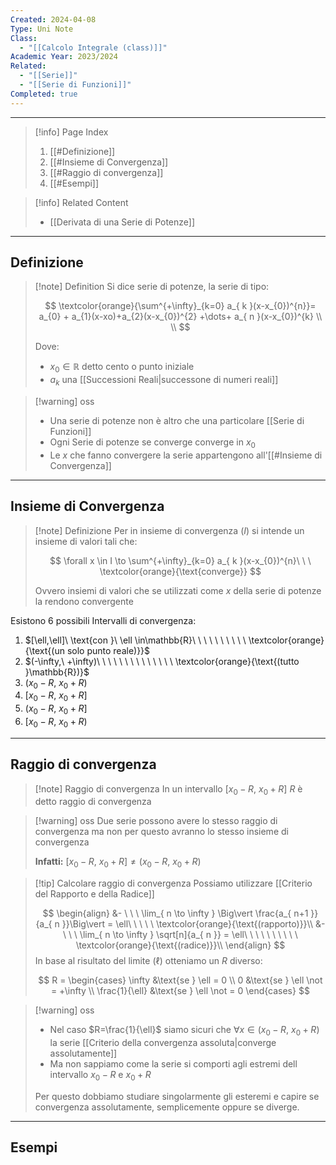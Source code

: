 ```yaml
---
Created: 2024-04-08
Type: Uni Note
Class:
  - "[[Calcolo Integrale (class)]]"
Academic Year: 2023/2024
Related:
  - "[[Serie]]"
  - "[[Serie di Funzioni]]"
Completed: true
---
```

---

>[!info] Page Index
>1. [[#Definizione]]
>2. [[#Insieme di Convergenza]]
>3. [[#Raggio di convergenza]]
>4. [[#Esempi]]

>[!info] Related Content
> - [[Derivata di una Serie di Potenze]]

---
## Definizione

>[!note] Definition
>Si dice serie di potenze, la serie di tipo:
>
>$$
>\textcolor{orange}{\sum^{+\infty}_{k=0} a_{ k }(x-x_{0})^{n}}= a_{0} + a_{1}(x-xo)+a_{2}(x-x_{0})^{2} +\dots+ a_{ n }(x-x_{0})^{k} \\ \\
>$$
>
>Dove:
>- $x_{0}\in\mathbb{R}$ detto cento o punto iniziale
>- $a_{k}$ una [[Successioni Reali|successone di numeri reali]]

>[!warning] oss
>- Una serie di potenze non è altro che una particolare [[Serie di Funzioni]]
>- Ogni Serie di potenze se converge converge in $x_{0}$
>- Le $x$ che fanno convergere la serie appartengono all'[[#Insieme di Convergenza]]

---
## Insieme di Convergenza 

>[!note] Definizione
>Per in insieme di convergenza ($I$) si intende un insieme di valori tali che:
>
>$$
>\forall  x \in I \to  \sum^{+\infty}_{k=0} a_{ k }(x-x_{0})^{n}\ \ \  \textcolor{orange}{\text{converge}}
>$$
>
>Ovvero insiemi di valori che se utilizzati come $x$ della serie di potenze la rendono convergente

Esistono 6 possibili Intervalli di convergenza:
1. $[\ell,\ell]\ \text{con }\ \ell \in\mathbb{R}\ \ \ \ \ \ \ \ \ \ \textcolor{orange}{\text{(un solo punto reale)}}$
2. $(-\infty,\ +\infty)\ \ \ \ \ \ \ \ \ \ \ \ \ \ \textcolor{orange}{\text{(tutto }\mathbb{R})}$ 
3. $(x_{0}−R,\ x_{0}​+R)$
4. $[x_{0}−R,\ x_{0}​+R]$
5. $(x_{0}−R,\ x_{0}​+R]$
6. $[x_{0}−R,\ x_{0}​+R)$

---
## Raggio di convergenza

>[!note] Raggio di convergenza
>In un intervallo $[x_{0}-R,\ x_{0}+R]$ $R$ è detto raggio di convergenza 

>[!warning] oss
>Due serie possono avere lo stesso raggio di convergenza ma non per questo avranno lo stesso insieme di convergenza
>
>**Infatti:** $[x_{0}-R,\ x_{0}+R] \not= (x_{0}-R,\ x_{0}+R)$

>[!tip] Calcolare raggio di convergenza
>Possiamo utilizzare [[Criterio del Rapporto e della Radice]]
>
>$$
>\begin{align}
>&- \ \ \ \lim_{ n \to \infty }  \Big\vert \frac{a_{ n+1 }}{a_{ n }}\Big\vert = \ell\ \ \ \ \  \textcolor{orange}{\text{(rapporto)}}\\
>&- \ \ \ \lim_{ n \to \infty } \sqrt[n]{a_{ n }} = \ell\ \ \ \ \ \ \ \ \ \  \textcolor{orange}{\text{(radice)}}\\
>\end{align}
>$$
>In base al risultato del limite ($\ell$) otteniamo un $R$ diverso:
>
>$$
>R = \begin{cases}
>\infty  &\text{se } \ell = 0 \\
>0 &\text{se } \ell \not = +\infty \\ 
>\frac{1}{\ell} &\text{se } \ell \not = 0
>\end{cases}
>$$

>[!warning] oss
>- Nel caso $R=\frac{1}{\ell}$ siamo sicuri che $\forall x \in (x_{0}-R,\ x_{0}+R)$ la serie [[Criterio della convergenza assoluta|converge assolutamente]]
>- Ma non sappiamo come la serie si comporti agli estremi dell intervallo $x_{0}-R$ e $x_{0}+R$ 
>
>Per questo dobbiamo studiare singolarmente gli esteremi e capire se convergenza assolutamente, semplicemente oppure se diverge.

---
## Esempi